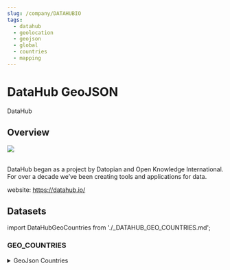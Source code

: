 ```yaml
---
slug: /company/DATAHUBIO
tags:
  - datahub
  - geolocation
  - geojson
  - global
  - countries
  - mapping
---
```


DataHub GeoJSON
============================================================
DataHub

## Overview

<img style={{width:100}} src="/img/data/datahubio.svg" />
<br />
<br />


DataHub began as a project by Datopian and Open Knowledge International. 
For over a decade we’ve been creating tools and applications for data. 

website: https://datahub.io/

## Datasets
import DataHubGeoCountries from './_DATAHUB_GEO_COUNTRIES.md';

### GEO_COUNTRIES
<details>
<summary>GeoJson Countries</summary>
<DataHubGeoCountries />
</details>

